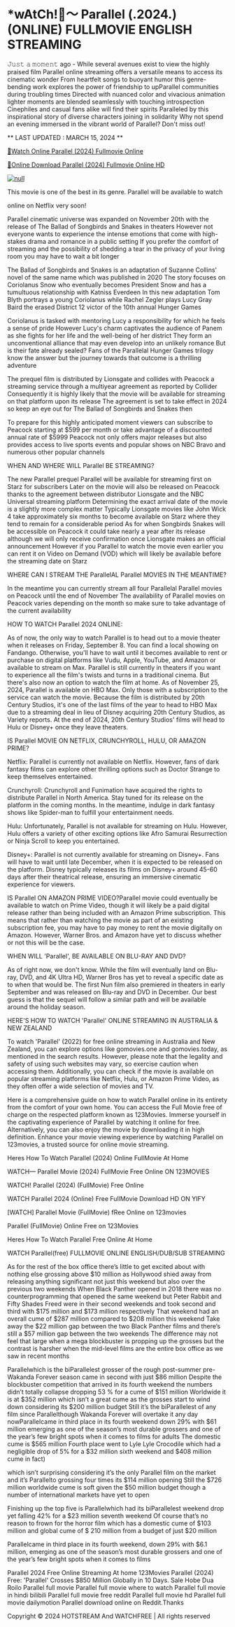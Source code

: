 <h1>*wAtCh!👀～ Parallel (.2024.) (ONLINE) FULLMOVIE ENGLISH STREAMING</h1>

𝙹𝚞𝚜𝚝 𝚊 𝚖𝚘𝚖𝚎𝚗𝚝 ago - While several avenues exist to view the highly praised film Parallel online streaming offers a versatile means to access its cinematic wonder From heartfelt songs to buoyant humor this genre-bending work explores the power of friendship to upParallel communities during troubling times Directed with nuanced color and vivacious animation lighter moments are blended seamlessly with touching introspection Cinephiles and casual fans alike will find their spirits Paralleled by this inspirational story of diverse characters joining in solidarity Why not spend an evening immersed in the vibrant world of Parallel? Don't miss out!
<p dir="auto">** LAST UPDATED : MARCH 15, 2024 **</p>
<p dir="auto"><a href="https://stream.evmovies.com/movie/876911/parallel" rel="nofollow">🔴Watch Online Parallel (2024) Fullmovie Online</a></p>
<p dir="auto"><a href="https://stream.evmovies.com/movie/876911/parallel" rel="nofollow">🔴Online Download Parallel (2024) Fullmovie Online HD</a></p>
<p dir="auto"><a href="https://stream.evmovies.com/movie/876911/parallel" rel="nofollow"><img src="https://camo.githubusercontent.com/917e6ed5c302499242165dcc02bdbce85c075fd21b35918eb9c0b771855261b8/68747470733a2f2f7374617469632e7769787374617469632e636f6d2f6d656469612f6232343966395f61646163386637306662336634356238383639313639366337376465313866337e6d76322e676966" alt="null" style="max-width: 100%;"></a></p>
<p dir="auto">This movie is one of the best in its genre. Parallel will be available to watch</p>
<p dir="auto">online on Netflix very soon!</p>
<p dir="auto">Parallel cinematic universe was expanded on November 20th with the release of The Ballad of Songbirds and Snakes in theaters However not everyone wants to experience the intense emotions that come with high-stakes drama and romance in a public setting If you prefer the comfort of streaming and the possibility of shedding a tear in the privacy of your living room you may have to wait a bit longer</p>
<p dir="auto">The Ballad of Songbirds and Snakes is an adaptation of Suzanne Collins' novel of the same name which was published in 2020 The story focuses on Coriolanus Snow who eventually becomes President Snow and has a tumultuous relationship with Katniss Everdeen In this new adaptation Tom Blyth portrays a young Coriolanus while Rachel Zegler plays Lucy Gray Baird the erased District 12 victor of the 10th annual Hunger Games</p>
<p dir="auto">Coriolanus is tasked with mentoring Lucy a responsibility for which he feels a sense of pride However Lucy's charm captivates the audience of Panem as she fights for her life and the well-being of her district They form an unconventional alliance that may even develop into an unlikely romance But is their fate already sealed? Fans of the Parallelal Hunger Games trilogy know the answer but the journey towards that outcome is a thrilling adventure</p>
<p dir="auto">The prequel film is distributed by Lionsgate and collides with Peacock a streaming service through a multiyear agreement as reported by Collider Consequently it is highly likely that the movie will be available for streaming on that platform upon its release The agreement is set to take effect in 2024 so keep an eye out for The Ballad of Songbirds and Snakes then</p>
<p dir="auto">To prepare for this highly anticipated moment viewers can subscribe to Peacock starting at $599 per month or take advantage of a discounted annual rate of $5999 Peacock not only offers major releases but also provides access to live sports events and popular shows on NBC Bravo and numerous other popular channels</p>
<p dir="auto">WHEN AND WHERE WILL Parallel BE STREAMING?</p>
<p dir="auto">The new Parallel prequel Parallel will be available for streaming first on Starz for subscribers Later on the movie will also be released on Peacock thanks to the agreement between distributor Lionsgate and the NBC Universal streaming platform Determining the exact arrival date of the movie is a slightly more complex matter Typically Lionsgate movies like John Wick 4 take approximately six months to become available on Starz where they tend to remain for a considerable period As for when Songbirds Snakes will be accessible on Peacock it could take nearly a year after its release although we will only receive confirmation once Lionsgate makes an official announcement However if you Parallel to watch the movie even earlier you can rent it on Video on Demand (VOD) which will likely be available before the streaming date on Starz</p>
<p dir="auto">WHERE CAN I STREAM THE ParallelAL Parallel MOVIES IN THE MEANTIME?</p>
<p dir="auto">In the meantime you can currently stream all four Parallelal Parallel movies on Peacock until the end of November The availability of Parallel movies on Peacock varies depending on the month so make sure to take advantage of the current availability</p>
<p dir="auto">HOW TO WATCH Parallel 2024 ONLINE:</p>
<p dir="auto">As of now, the only way to watch Parallel is to head out to a movie theater when it releases on Friday, September 8. You can find a local showing on Fandango. Otherwise, you'll have to wait until it becomes available to rent or purchase on digital platforms like Vudu, Apple, YouTube, and Amazon or available to stream on Max. Parallel is still currently in theaters if you want to experience all the film's twists and turns in a traditional cinema. But there's also now an option to watch the film at home. As of November 25, 2024, Parallel is available on HBO Max. Only those with a subscription to the service can watch the movie. Because the film is distributed by 20th Century Studios, it's one of the last films of the year to head to HBO Max due to a streaming deal in lieu of Disney acquiring 20th Century Studios, as Variety reports. At the end of 2024, 20th Century Studios' films will head to Hulu or Disney+ once they leave theaters.</p>
<p dir="auto">IS Parallel MOVIE ON NETFLIX, CRUNCHYROLL, HULU, OR AMAZON PRIME?</p>
<p dir="auto">Netflix: Parallel is currently not available on Netflix. However, fans of dark fantasy films can explore other thrilling options such as Doctor Strange to keep themselves entertained.</p>
<p dir="auto">Crunchyroll: Crunchyroll and Funimation have acquired the rights to distribute Parallel in North America. Stay tuned for its release on the platform in the coming months. In the meantime, indulge in dark fantasy shows like Spider-man to fulfill your entertainment needs.</p>
<p dir="auto">Hulu: Unfortunately, Parallel is not available for streaming on Hulu. However, Hulu offers a variety of other exciting options like Afro Samurai Resurrection or Ninja Scroll to keep you entertained.</p>
<p dir="auto">Disney+: Parallel is not currently available for streaming on Disney+. Fans will have to wait until late December, when it is expected to be released on the platform. Disney typically releases its films on Disney+ around 45-60 days after their theatrical release, ensuring an immersive cinematic experience for viewers.</p>
<p dir="auto">IS Parallel ON AMAZON PRIME VIDEO?Parallel movie could eventually be available to watch on Prime Video, though it will likely be a paid digital release rather than being included with an Amazon Prime subscription. This means that rather than watching the movie as part of an existing subscription fee, you may have to pay money to rent the movie digitally on Amazon. However, Warner Bros. and Amazon have yet to discuss whether or not this will be the case.</p>
<p dir="auto">WHEN WILL 'Parallel', BE AVAILABLE ON BLU-RAY AND DVD?</p>
<p dir="auto">As of right now, we don't know. While the film will eventually land on Blu-ray, DVD, and 4K Ultra HD, Warner Bros has yet to reveal a specific date as to when that would be. The first Nun film also premiered in theaters in early September and was released on Blu-ray and DVD in December. Our best guess is that the sequel will follow a similar path and will be available around the holiday season.</p>
<p dir="auto">HERE'S HOW TO WATCH 'Parallel' ONLINE STREAMING IN AUSTRALIA &amp; NEW ZEALAND</p>
<p dir="auto">To watch 'Parallel' (2022) for free online streaming in Australia and New Zealand, you can explore options like gomovies.one and gomovies.today, as mentioned in the search results. However, please note that the legality and safety of using such websites may vary, so exercise caution when accessing them. Additionally, you can check if the movie is available on popular streaming platforms like Netflix, Hulu, or Amazon Prime Video, as they often offer a wide selection of movies and TV.</p>
<p dir="auto">Here is a comprehensive guide on how to watch Parallel online in its entirety from the comfort of your own home. You can access the Full Movie free of charge on the respected platform known as 123Movies. Immerse yourself in the captivating experience of Parallel by watching it online for free. Alternatively, you can also enjoy the movie by downloading it in high definition. Enhance your movie viewing experience by watching Parallel on 123movies, a trusted source for online movie streaming.</p>
<p dir="auto">Heres How To Watch Parallel (2024) Online FullMovie At Home</p>
<p dir="auto">WATCH— Parallel Movie (2024) FullMovie Free Online ON 123MOVIES</p>
<p dir="auto">WATCH! Parallel (2024) (FullMovie) Free Online</p>
<p dir="auto">WATCH Parallel 2024 (Online) Free FullMovie Download HD ON YIFY</p>
<p dir="auto">[WATCH] Parallel Movie (FullMovie) fRee Online on 123movies</p>
<p dir="auto">Parallel (FullMovie) Online Free on 123Movies</p>
<p dir="auto">Heres How To Watch Parallel Free Online At Home</p>
<p dir="auto">WATCH Parallel(free) FULLMOVIE ONLINE ENGLISH/DUB/SUB STREAMING</p>
<p dir="auto">As for the rest of the box office there’s little to get excited about with nothing else grossing above $10 million as Hollywood shied away from releasing anything significant not just this weekend but also over the previous two weekends When Black Panther opened in 2018 there was no counterprogramming that opened the same weekend but Peter Rabbit and Fifty Shades Freed were in their second weekends and took second and third with $175 million and $173 million respectively That weekend had an overall cume of $287 million compared to $208 million this weekend Take away the $22 million gap between the two Black Panther films and there’s still a $57 million gap between the two weekends The difference may not feel that large when a mega blockbuster is propping up the grosses but the contrast is harsher when the mid-level films are the entire box office as we saw in recent months</p>
<p dir="auto">Parallelwhich is the biParallelest grosser of the rough post-summer pre-Wakanda Forever season came in second with just $86 million Despite the blockbuster competition that arrived in its fourth weekend the numbers didn’t totally collapse dropping 53 % for a cume of $151 million Worldwide it is at $352 million which isn’t a great cume as the grosses start to wind down considering its $200 million budget Still it’s the biParallelest of any film since Parallelthough Wakanda Forever will overtake it any day nowParallelcame in third place in its fourth weekend down 29% with $61 million emerging as one of the season’s most durable grossers and one of the year’s few bright spots when it comes to films for adults The domestic cume is $565 million Fourth place went to Lyle Lyle Crocodile which had a negligible drop of 5% for a $32 million sixth weekend and $408 million cume in fact)</p>
<p dir="auto">which isn’t surprising considering it’s the only Parallel film on the market and it’s Parallelto grossing four times its $114 million opening Still the $726 million worldwide cume is soft given the $50 million budget though a number of international markets have yet to open</p>
<p dir="auto">Finishing up the top five is Parallelwhich had its biParallelest weekend drop yet falling 42% for a $23 million seventh weekend Of course that’s no reason to frown for the horror film which has a domestic cume of $103 million and global cume of $ 210 million from a budget of just $20 million</p>
<p dir="auto">Parallelcame in third place in its fourth weekend, down 29% with $6.1 million, emerging as one of the season’s most durable grossers and one of the year’s few bright spots when it comes to films</p>
Parallel 2024 Free Online Streaming At home 123Movies Parallel (2024) Free: 'Parallel' Crosses $850 Million Globally in 10 Days.
Sale Hobe Dua Roilo
Parallel full movie
Parallel full movie where to watch Parallel full movie in hindi bilibili Parallel full movie free reddit Parallel full movie hd Parallel full movie dailymotion
Parallel download online on Reddit.Thanks


<p dir="auto">Copyright © 2024 HOTSTREAM And WATCHFREE | All rights reserved</p>
</article>
